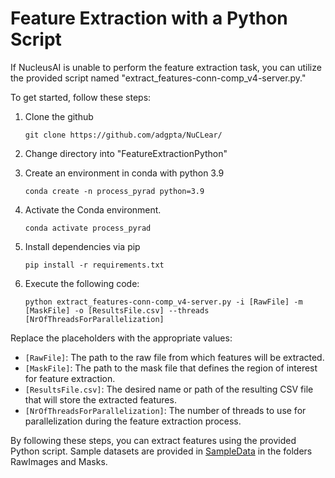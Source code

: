 # Feature Extraction with a Python Script

If NucleusAI is unable to perform the feature extraction task, you can utilize the provided script named "extract_features-conn-comp_v4-server.py."

To get started, follow these steps:

1. Clone the github
   ```
   git clone https://github.com/adgpta/NuCLear/
   ```
2. Change directory into "FeatureExtractionPython"
3. Create an environment in conda with python 3.9
   ```
   conda create -n process_pyrad python=3.9
   ```

4. Activate the Conda environment.
   ```
   conda activate process_pyrad
   ```
5. Install dependencies via pip
   ```
   pip install -r requirements.txt
   ```
6. Execute the following code:
   ```
   python extract_features-conn-comp_v4-server.py -i [RawFile] -m [MaskFile] -o [ResultsFile.csv] --threads [NrOfThreadsForParallelization]
   ```

Replace the placeholders with the appropriate values:

- `[RawFile]`: The path to the raw file from which features will be extracted.
- `[MaskFile]`: The path to the mask file that defines the region of interest for feature extraction.
- `[ResultsFile.csv]`: The desired name or path of the resulting CSV file that will store the extracted features.
- `[NrOfThreadsForParallelization]`: The number of threads to use for parallelization during the feature extraction process.

By following these steps, you can extract features using the provided Python script. Sample datasets are provided in [SampleData](https://github.com/adgpta/NucleusAI/tree/master/SampleData) in the folders RawImages and Masks. 
